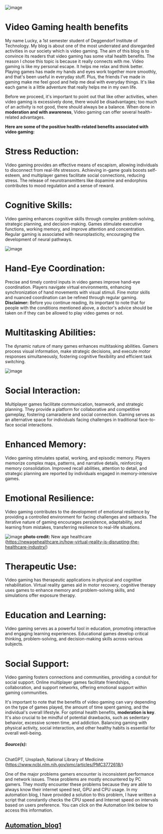 ![image](https://github.com/23W-GBAC/Boves556_Lucky/assets/148862792/6f942e35-2a2d-4da0-81d6-59e37749596f)
# Video Gaming health benefits
My name Lucky, a 1st semester student of Deggendorf Institute of Technology. My blog is about one of the most underrated and disregarded activities in our society which is video gaming. The aim of this blog is to convince its readers that video gaming has some vital health benefits. The reason I chose this topic is because it really connects with me. Video gaming is like my personal escape. It helps me relax and think better. Playing games has made my hands and eyes work together more smoothly, and that's been useful in everyday stuff. Plus, the friends I've made in gaming make me feel good and help me deal with everyday things. It's like each game is a little adventure that really helps me in my own life.

Before we proceed, it's important to point out that like other activities, when video gaming is excessively done, there would be disadvantages; too much of an activity is not good, there should always be a balance. When done in **moderation and with awareness**, Video gaming can offer several health-related advantages. 

**Here are some of the positive health-related benefits associated with video gaming:**
# Stress Reduction:
Video gaming provides an effective means of escapism, allowing individuals to disconnect from real-life stressors. Achieving in-game goals boosts self-esteem, and multiplayer games facilitate social connections, reducing stress. The release of neurotransmitters like dopamine and endorphins contributes to mood regulation and a sense of reward.

# Cognitive Skills:
Video gaming enhances cognitive skills through complex problem-solving, strategic planning, and decision-making. Games stimulate executive functions, working memory, and improve attention and concentration. Regular gaming is associated with neuroplasticity, encouraging the development of neural pathways.

![image](https://github.com/23W-GBAC/Boves556_Lucky/assets/148862792/aed2e835-a4b7-40d1-9320-85a31980477d)

# Hand-Eye Coordination:
Precise and timely control inputs in video games improve hand-eye coordination. Players navigate virtual environments, enhancing synchronization of hand movements with visual stimuli. Fine motor skills and nuanced coordination can be refined through regular gaming.
**Disclaimer:** Before you continue reading, its important to note that for people with the conditions mentioned above, a doctor's advice should be taken on if they can be allowed to play video games or not.

# Multitasking Abilities:
The dynamic nature of many games enhances multitasking abilities. Gamers process visual information, make strategic decisions, and execute motor responses simultaneously, fostering cognitive flexibility and efficient task switching.

![image](https://github.com/23W-GBAC/Boves556_Lucky/assets/148862792/9adb6264-7f86-443e-8b57-cad5ff2ee688)

# Social Interaction:
Multiplayer games facilitate communication, teamwork, and strategic planning. They provide a platform for collaborative and competitive gameplay, fostering camaraderie and social connection. Gaming serves as an alternative space for individuals facing challenges in traditional face-to-face social interactions.

# Enhanced Memory:
Video gaming stimulates spatial, working, and episodic memory. Players memorize complex maps, patterns, and narrative details, reinforcing memory consolidation. Improved recall abilities, attention to detail, and strategic planning are reported by individuals engaged in memory-intensive games.

# Emotional Resilience:
Video gaming contributes to the development of emotional resilience by providing a controlled environment for facing challenges and setbacks. The iterative nature of gaming encourages persistence, adaptability, and learning from mistakes, transferring resilience to real-life situations.

![image](https://github.com/23W-GBAC/Boves556_Lucky/assets/148862792/84cbc658-2dff-46a1-96ba-d8bc04fc7184) 
**photo credit:** New age healthcare (https://newagehealthcare.in/how-virtual-reality-is-disrupting-the-healthcare-industry/)

# Therapeutic Use:
Video gaming has therapeutic applications in physical and cognitive rehabilitation. Virtual reality games aid in motor recovery, cognitive therapy uses games to enhance memory and problem-solving skills, and simulations offer exposure therapy.

# Education and Learning:
Video gaming serves as a powerful tool in education, promoting interactive and engaging learning experiences. Educational games develop critical thinking, problem-solving, and decision-making skills across various subjects.

# Social Support:
Video gaming fosters connections and communities, providing a conduit for social support. Online multiplayer games facilitate friendships, collaboration, and support networks, offering emotional support within gaming communities.


It's important to note that the benefits of video gaming can vary depending on the type of games played, the amount of time spent gaming, and the individual's overall lifestyle. For optimal health benefits, **moderation is key**. It's also crucial to be mindful of potential drawbacks, such as sedentary behavior, excessive screen time, and addiction. Balancing gaming with physical activity, social interaction, and other healthy habits is essential for overall well-being.

###### **Source(s):** 
ChatGPT, Unsplash, National Library of Medicine (https://www.ncbi.nlm.nih.gov/pmc/articles/PMC3772618/)

One of the major problems gamers encounter is inconsistent performance and network issues. These problems are mostly encountered by PC gamers. They mostly encounter these problems because they are able to always know their internet speed test, GPU and CPU usage. In my automation blog, I have provided a solution to this problem, I have written a script that constantly checks the CPU speed and Internet speed on intervals based on users preference. You can click on the Automation link below to access this information.

## [Automation_blog1](Automation_0.1.md)
